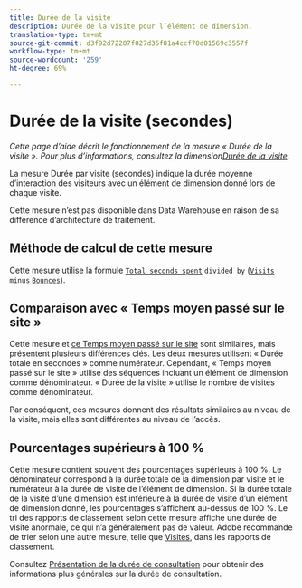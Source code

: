 ```yaml
---
title: Durée de la visite
description: Durée de la visite pour l’élément de dimension.
translation-type: tm+mt
source-git-commit: d3f92d72207f027d35f81a4ccf70d01569c3557f
workflow-type: tm+mt
source-wordcount: '259'
ht-degree: 69%

---
```



# Durée de la visite (secondes)

*Cette page d’aide décrit le fonctionnement de la mesure « Durée de la visite ». Pour plus d’informations, consultez la dimension[Durée de la visite](../dimensions/time-spent-per-visit.md).*

La mesure Durée par visite (secondes) indique la durée moyenne d’interaction des visiteurs avec un élément de dimension donné lors de chaque visite.

Cette mesure n’est pas disponible dans Data Warehouse en raison de sa différence d’architecture de traitement.

## Méthode de calcul de cette mesure

Cette mesure utilise la formule [`Total seconds spent`](total-seconds-spent.md) `divided by` ([`Visits`](visits.md) `minus` [`Bounces`](bounces.md)).

## Comparaison avec « Temps moyen passé sur le site »

Cette mesure et [ce Temps moyen passé sur le site](average-time-on-site.md) sont similaires, mais présentent plusieurs différences clés. Les deux mesures utilisent « Durée totale en secondes » comme numérateur. Cependant, « Temps moyen passé sur le site » utilise des séquences incluant un élément de dimension comme dénominateur. « Durée de la visite » utilise le nombre de visites comme dénominateur.

Par conséquent, ces mesures donnent des résultats similaires au niveau de la visite, mais elles sont différentes au niveau de l’accès.

## Pourcentages supérieurs à 100 %

Cette mesure contient souvent des pourcentages supérieurs à 100 %. Le dénominateur correspond à la durée totale de la dimension par visite et le numérateur à la durée de visite de l’élément de dimension. Si la durée totale de la visite d’une dimension est inférieure à la durée de visite d’un élément de dimension donné, les pourcentages s’affichent au-dessus de 100 %. Le tri des rapports de classement selon cette mesure affiche une durée de visite anormale, ce qui n’a généralement pas de valeur. Adobe recommande de trier selon une autre mesure, telle que [Visites](visits.md), dans les rapports de classement.

Consultez [Présentation de la durée de consultation](time-spent.md) pour obtenir des informations plus générales sur la durée de consultation.
